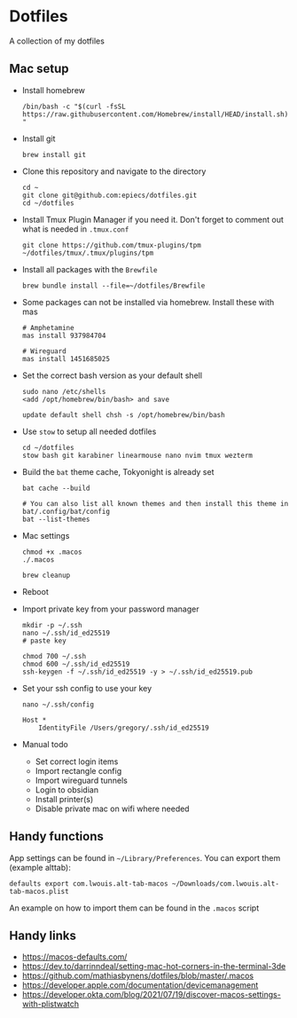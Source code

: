 # Dotfiles

A collection of my dotfiles

## Mac setup

- Install homebrew

    `/bin/bash -c "$(curl -fsSL https://raw.githubusercontent.com/Homebrew/install/HEAD/install.sh)"`

- Install git

    `brew install git`

- Clone this repository and navigate to the directory

    ```
    cd ~
    git clone git@github.com:epiecs/dotfiles.git
    cd ~/dotfiles
    ```

- Install Tmux Plugin Manager if you need it. Don't forget to comment out what is needed in `.tmux.conf`

    ```
    git clone https://github.com/tmux-plugins/tpm ~/dotfiles/tmux/.tmux/plugins/tpm
    ```

- Install all packages with the `Brewfile`

    `brew bundle install --file=~/dotfiles/Brewfile`

- Some packages can not be installed via homebrew. Install these with mas

    ```
    # Amphetamine
    mas install 937984704

    # Wireguard
    mas install 1451685025
    ```

- Set the correct bash version as your default shell

    ```
    sudo nano /etc/shells
    <add /opt/homebrew/bin/bash> and save

    update default shell chsh -s /opt/homebrew/bin/bash
    ```

- Use `stow` to setup all needed dotfiles

    ```
    cd ~/dotfiles
    stow bash git karabiner linearmouse nano nvim tmux wezterm
    ```

- Build the `bat` theme cache, Tokyonight is already set

    ```
    bat cache --build

    # You can also list all known themes and then install this theme in bat/.config/bat/config
    bat --list-themes 
    ```

- Mac settings

    ```
    chmod +x .macos
    ./.macos

    brew cleanup
    ```

- Reboot

- Import private key from your password manager

    ```
    mkdir -p ~/.ssh
    nano ~/.ssh/id_ed25519
    # paste key

    chmod 700 ~/.ssh
    chmod 600 ~/.ssh/id_ed25519
    ssh-keygen -f ~/.ssh/id_ed25519 -y > ~/.ssh/id_ed25519.pub
    ```

- Set your ssh config to use your key

    ```
    nano ~/.ssh/config

    Host *
        IdentityFile /Users/gregory/.ssh/id_ed25519
    ```

- Manual todo

    - Set correct login items
    - Import rectangle config
    - Import wireguard tunnels
    - Login to obsidian
    - Install printer(s)
    - Disable private mac on wifi where needed


## Handy functions

App settings can be found in `~/Library/Preferences`. You can export them (example alttab):

```
defaults export com.lwouis.alt-tab-macos ~/Downloads/com.lwouis.alt-tab-macos.plist
```

An example on how to import them can be found in the `.macos` script

## Handy links

- https://macos-defaults.com/
- https://dev.to/darrinndeal/setting-mac-hot-corners-in-the-terminal-3de
- https://github.com/mathiasbynens/dotfiles/blob/master/.macos
- https://developer.apple.com/documentation/devicemanagement
- https://developer.okta.com/blog/2021/07/19/discover-macos-settings-with-plistwatch
